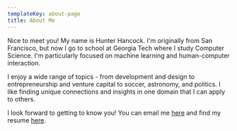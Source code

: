```yaml
---
templateKey: about-page
title: About Me
---
```

Nice to meet you! My name is Hunter Hancock. I'm originally from San Francisco, but now I go to school at Georgia Tech where I study Computer Science. I'm particularly focused on machine learning and human-computer interaction.

I enjoy a wide range of topics - from development and design to entrepreneurship and venture capital to soccer, astronomy, and politics. I like finding unique connections and insights in one domain that I can apply to others.

I look forward to getting to know you! You can email me [here](mailto:hunterghancock@gmail.com) and find my resume [here](https://drive.google.com/file/d/1nT3I9vqf-_5kLQ-ftT-8rMaXmaOyvwr6/view?usp=sharing).
